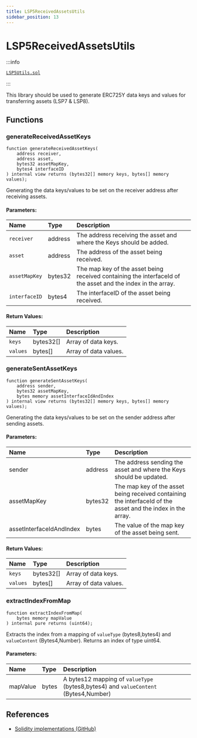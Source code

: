 ```yaml
---
title: LSP5ReceivedAssetsUtils
sidebar_position: 13
---
```


# LSP5ReceivedAssetsUtils

:::info

[`LSP5Utils.sol`](https://github.com/lukso-network/lsp-smart-contracts/blob/develop/contracts/LSP5ReceivedAsstes/LSP5Utils.sol)

:::

This library should be used to generate ERC725Y data keys and values for transferring assets (LSP7 & LSP8).

## Functions

### generateReceivedAssetKeys

```solidity
function generateReceivedAssetKeys(
    address receiver,
    address asset,
    bytes32 assetMapKey,
    bytes4 interfaceID
) internal view returns (bytes32[] memory keys, bytes[] memory values);
```

Generating the data keys/values to be set on the receiver address after receiving assets.

#### Parameters:

| Name          | Type    | Description                                                                                                 |
| :------------ | :------ | :---------------------------------------------------------------------------------------------------------- |
| `receiver`    | address | The address receiving the asset and where the Keys should be added.                                         |
| `asset`       | address | The address of the asset being received.                                                                    |
| `assetMapKey` | bytes32 | The map key of the asset being received containing the interfaceId of the asset and the index in the array. |
| `interfaceID` | bytes4  | The interfaceID of the asset being received.                                                                |

#### Return Values:

| Name     | Type      | Description           |
| :------- | :-------- | :-------------------- |
| `keys`   | bytes32[] | Array of data keys.   |
| `values` | bytes[]   | Array of data values. |

### generateSentAssetKeys

```solidity
function generateSentAssetKeys(
    address sender,
    bytes32 assetMapKey,
    bytes memory assetInterfaceIdAndIndex
) internal view returns (bytes32[] memory keys, bytes[] memory values);
```

Generating the data keys/values to be set on the sender address after sending assets.

#### Parameters:

| Name                     | Type    | Description                                                                                                 |
| :----------------------- | :------ | :---------------------------------------------------------------------------------------------------------- |
| sender                   | address | The address sending the asset and where the Keys should be updated.                                         |
| assetMapKey              | bytes32 | The map key of the asset being received containing the interfaceId of the asset and the index in the array. |
| assetInterfaceIdAndIndex | bytes   | The value of the map key of the asset being sent.                                                           |

#### Return Values:

| Name     | Type      | Description           |
| :------- | :-------- | :-------------------- |
| `keys`   | bytes32[] | Array of data keys.   |
| `values` | bytes[]   | Array of data values. |

### extractIndexFromMap

```solidity
function extractIndexFromMap(
    bytes memory mapValue
) internal pure returns (uint64);
```

Extracts the index from a mapping of `valueType` (bytes8,bytes4) and `valueContent` (Bytes4,Number).
Returns an index of type uint64.

#### Parameters:

| Name     | Type  | Description                                                                         |
| :------- | :---- | :---------------------------------------------------------------------------------- |
| mapValue | bytes | A bytes12 mapping of `valueType` (bytes8,bytes4) and `valueContent` (Bytes4,Number) |

## References

- [Solidity implementations (GitHub)](https://github.com/lukso-network/lsp-universalprofile-smart-contracts/tree/develop/contracts)
